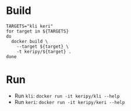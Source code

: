# Build

```
TARGETS="kli keri"
for target in ${TARGETS}
do
  docker build \
    --target ${target} \
    -t keripy/${target} .
done
```

# Run

* Run `kli`:
`docker run -it keripy/kli --help`
* Run `keri`: 
`docker run -it keripy/keri --help`
